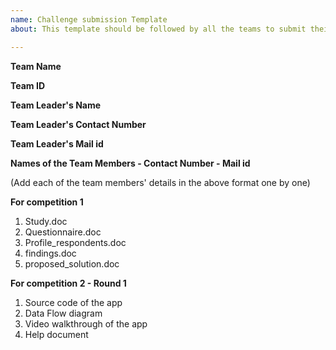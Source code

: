 ```yaml
---
name: Challenge submission Template
about: This template should be followed by all the teams to submit their solutions/documents.

---
```


**Team Name**

**Team ID**

**Team Leader's Name**

**Team Leader's Contact Number**

**Team Leader's Mail id**

**Names of the Team Members - Contact Number - Mail id**

(Add each of the team members' details in the above format one by one)

**For competition 1**

1. Study.doc
2. Questionnaire.doc
3. Profile_respondents.doc
4. findings.doc
5. proposed_solution.doc

**For competition 2 - Round 1**

1. Source code of the app
2. Data Flow diagram
3. Video walkthrough of the app
4. Help document

